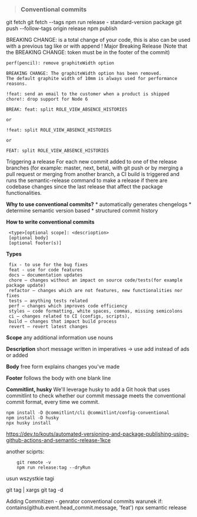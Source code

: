 > ### Conventional commits
git fetch
git fetch --tags
npm run release - standard-version package
git push --follow-tags origin release
npm publish


BREAKING CHANGE: is a total change of your code, this is also 
can be used with a previous tag like or with append !
Major Breaking Release 
(Note that the BREAKING CHANGE: token must be in the footer of the commit)
```
perf(pencil): remove graphiteWidth option

BREAKING CHANGE: The graphiteWidth option has been removed.
The default graphite width of 10mm is always used for performance reasons.

!feat: send an email to the customer when a product is shipped
chore!: drop support for Node 6

BREAK: feat: split ROLE_VIEW_ABSENCE_HISTORIES

or

!feat: split ROLE_VIEW_ABSENCE_HISTORIES

or

FEAT: split ROLE_VIEW_ABSENCE_HISTORIES

```
Triggering a release
For each new commit added to one of the release branches (for example: master, next, beta), with git push or by merging a pull request or merging from another branch, a CI build is triggered and runs the semantic-release command to make a release if there are codebase changes since the last release that affect the package functionalities.

 **Why to use conventional commits?**
    * automatically generates chengelogs
    * determine semantic version based
    * structured commit history

 **How to write conventional commits**
   ```
    <type>[optional scope]: <descrioption>
    [optional body]
    [optional footer(s)]
   ```
    
 **Types**
   ```
    fix - to use for the bug fixes
    feat - use for code features
    docs – documentation updates
    chore – changes without an impact on source code/tests(for example package update)
    refactor – changes which are not features, new functionalities nor fixes    
    tests – anything tests related
    perf – changes which improves code efficiency
    styles – code formatting, white spaces, commas, missing semicolons
    ci – changes related to CI (configs, scripts),
    build – changes that impact build process
    revert – revert latest changes
   ```

 **Scope**
    any additional information
    use nouns

 **Description**
    short message
    written in imperatives -> use add instead of ads or added

 **Body**
     free form
     explains changes you've made

  **Footer**
     follows the body with one blank line


   **Commitlint, husky**
We'll leverage husky to add a Git hook that uses commitlint to check whether our commit message meets the conventional commit format, every time we commit.

```
npm install -D @commitlint/cli @commitlint/config-conventional
npm install -D husky
npx husky install

```

https://dev.to/kouts/automated-versioning-and-package-publishing-using-github-actions-and-semantic-release-1kce

another sciprts:
        
        git remote -v
        npm run release:tag --dryRun


usun wszystkie tagi

git tag | xargs git tag -d

Adding Commitizen - genrator conventional commits
warunek
if: contains(github.event.head_commit.message, 'feat')
npx semantic release